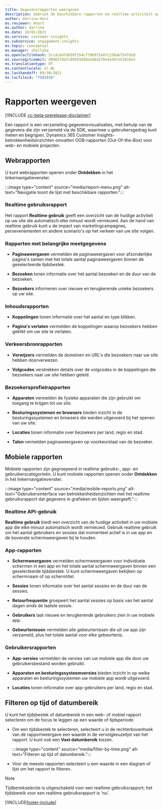 ```yaml
---
title: Gegevensrapporten weergeven
description: Gebruik de beschikbare rapporten om realtime activiteit op uw site te zien.
author: darrinw-docs
ms.reviewer: mhart
ms.author: darrinw
ms.date: 10/01/2021
ms.service: customer-insights
ms.subservice: engagement-insights
ms.topic: conceptual
ms.manager: shellyha
ms.openlocfilehash: 5ccdcb47db597154cf79b9f2e8fc238ab75dfde9
ms.sourcegitcommit: d9965f4bfc09391698a34042f6b44367e53819e3
ms.translationtype: HT
ms.contentlocale: nl-NL
ms.lasthandoff: 09/30/2021
ms.locfileid: "7582916"
---
```

# <a name="view-reports"></a>Rapporten weergeven

[!INCLUDE [cc-beta-prerelease-disclaimer](includes/cc-beta-prerelease-disclaimer.md)]

Een rapport is een verzameling gegevensvisualisaties, met behulp van de gegevens die zijn verzameld via de SDK, waarmee u gebruikersgedrag kunt meten en begrijpen. Dynamics 365 Customer Insights-betrokkenheidsinzichten omvatten OOB-rapporten (Out-Of-the-Box) voor web- en mobiele projecten.  

## <a name="web-reports"></a>Webrapporten

U kunt webrapporten openen onder **Ontdekken** in het linkernavigatievenster.

:::image type="content" source="media/report-menu.png" alt-text="Navigatie toont de lijst met beschikbare rapporten.":::

### <a name="real-time-usage-report"></a>Realtime gebruiksrapport

Het rapport **Realtime gebruik** geeft een overzicht van de huidige activiteit op uw site die automatisch elke minuut wordt vernieuwd. Aan de hand van realtime gebruik kunt u de impact van marketingcampagnes, persevenementen en andere scenario's op het verkeer van uw site volgen.

### <a name="key-metrics-reports"></a>Rapporten met belangrijke meetgegevens

- **Paginaweergaven** vermelden de paginaweergaven voor afzonderlijke pagina's samen met het totale aantal paginaweergaven binnen de geselecteerde tijdsbestek.

- **Bezoeken** tonen informatie over het aantal bezoeken en de duur van de bezoeken.

- **Bezoekers** informeren over nieuwe en terugkerende unieke bezoekers op uw site.

### <a name="content-reports"></a>Inhoudsrapporten

- **Koppelingen** tonen informatie over het aantal en type klikken.

- **Pagina's verlaten** vermelden de koppelingen waarop bezoekers hebben geklikt om uw site te verlaten.

### <a name="traffic-sources-reports"></a>Verkeersbronrapporten

- **Verwijzers** vermelden de domeinen en URL's die bezoekers naar uw site hebben doorverwezen.

- **Volgcodes** verstrekken details over de volgcodes in de koppelingen die bezoekers naar uw site hebben geleid.

### <a name="visitor-profiles-reports"></a>Bezoekersprofielrapporten

- **Apparaten** vermelden de fysieke apparaten die zijn gebruikt om toegang te krijgen tot uw site.

- **Besturingssystemen en browsers** bieden inzicht in de besturingssystemen en browsers die werden uitgevoerd bij het openen van uw site.

- **Locaties** tonen informatie over bezoekers per land, regio en stad.

- **Talen** vermelden paginaweergaven op voorkeurstaal van de bezoeker.

## <a name="mobile-reports"></a>Mobiele rapporten

Mobiele rapporten zijn gegroepeerd in realtime gebruiks-, app- en gebruikerscategorieën. U kunt mobiele rapporten openen onder **Ontdekken** in het linkernavigatievenster.   

:::image type="content" source="media/mobile-reports.png" alt-text="Gebruikersinterface van betrokkenheidsinzichten met het realtime gebruiksrapport dat gegevens in grafieken en lijsten weergeeft.":::   

### <a name="real-time-usage"></a>Realtime API-gebruik

**Realtime gebruik** biedt een overzicht van de huidige activiteit in uw mobiele app die elke minuut automatisch wordt vernieuwd. Gebruik realtime gebruik om het aantal gebruikers en sessies dat momenteel actief is in uw app en de bovenste schermweergaven bij te houden.

### <a name="app-reports"></a>App-rapporten

- **Schermweergaven** vermelden schermweergaven voor individuele schermen in een app en het totale aantal schermweergaven binnen een geselecteerde tijdsbestek. U kunt schermweergaven bekijken op schermnaam of op schermtitel.

- **Sessies** tonen informatie over het aantal sessies en de duur van de sessies.

- **Retourfrequentie** groepeert het aantal sessies op basis van het aantal dagen sinds de laatste sessie.

- **Gebruikers** laat nieuwe en terugkerende gebruikers zien in uw mobiele app.

- **Gebeurtenissen** vermelden alle gebeurtenissen die uit uw app zijn verzameld, plus het totale aantal voor elke gebeurtenis.

### <a name="user-reports"></a>Gebruikersrapporten

- **App-versies** vermelden de versies van uw mobiele app die door uw gebruikersbestand worden gebruikt.

- **Apparaten en besturingssysteemversies** bieden inzicht in op welke apparaten en besturingssystemen uw mobiele app wordt uitgevoerd.

- **Locaties** tonen informatie over app-gebruikers per land, regio en stad.

## <a name="filter-by-time-or-date-range"></a>Filteren op tijd of datumbereik

U kunt het tijdsbestek of datumbereik in een web- of mobiel rapport selecteren om de focus te leggen op een waarde of tijdsperiode. 

- Om een tijdsbestek te selecteren, selecteert u in de rechterbovenhoek van de rapportweergave een waarde in de vervolgkeuzelijst van het rapport. U kunt ook een **Vast datumbereik** kiezen. 

  :::image type="content" source="media/filter-by-time.png" alt-text="Filteren op tijd of datumbereik.":::   

- Voor de meeste rapporten selecteert u een waarde in een diagram of lijst om het rapport te filteren.

> [!NOTE]
> Tijdbereikselectie is uitgeschakeld voor een realtime gebruiksrapport; het tijdsbereik voor een realtime gebruiksrapport is 'nu'.


[!INCLUDE[footer-include](../includes/footer-banner.md)]

